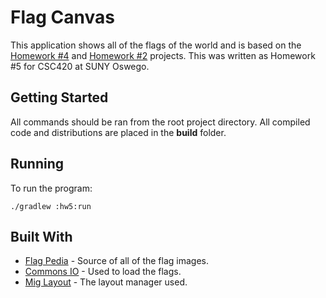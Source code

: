 # Flag Canvas

This application shows all of the flags of the world and is based on the [Homework #4](../hw4) and [Homework #2](../hw2) projects. This was written as Homework #5 for CSC420 at SUNY Oswego.

## Getting Started

All commands should be ran from the root project directory. All compiled code and distributions are placed in the **build** folder. 

## Running

To run the program:

```
./gradlew :hw5:run
```

## Built With
* [Flag Pedia](http://flagpedia.net/) - Source of all of the flag images.
* [Commons IO](http://commons.apache.org/proper/commons-io/) - Used to load the flags.
* [Mig Layout](http://www.miglayout.com/) - The layout manager used.
